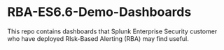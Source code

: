 # RBA-ES6.6-Demo-Dashboards
This repo contains dashboards that Splunk Enterprise Security customer who have deployed RIsk-Based Alerting (RBA) may find useful.  
